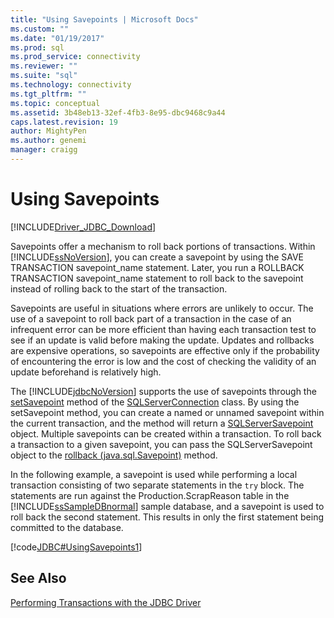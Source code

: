 ```yaml
---
title: "Using Savepoints | Microsoft Docs"
ms.custom: ""
ms.date: "01/19/2017"
ms.prod: sql
ms.prod_service: connectivity
ms.reviewer: ""
ms.suite: "sql"
ms.technology: connectivity
ms.tgt_pltfrm: ""
ms.topic: conceptual
ms.assetid: 3b48eb13-32ef-4fb3-8e95-dbc9468c9a44
caps.latest.revision: 19
author: MightyPen
ms.author: genemi
manager: craigg
---
```


# Using Savepoints

[!INCLUDE[Driver_JDBC_Download](../../includes/driver_jdbc_download.md)]

Savepoints offer a mechanism to roll back portions of transactions. Within [!INCLUDE[ssNoVersion](../../includes/ssnoversion-md.md)], you can create a savepoint by using the SAVE TRANSACTION savepoint_name statement. Later, you run a ROLLBACK TRANSACTION savepoint_name statement to roll back to the savepoint instead of rolling back to the start of the transaction.

Savepoints are useful in situations where errors are unlikely to occur. The use of a savepoint to roll back part of a transaction in the case of an infrequent error can be more efficient than having each transaction test to see if an update is valid before making the update. Updates and rollbacks are expensive operations, so savepoints are effective only if the probability of encountering the error is low and the cost of checking the validity of an update beforehand is relatively high.

The [!INCLUDE[jdbcNoVersion](../../includes/jdbcnoversion_md.md)] supports the use of savepoints through the [setSavepoint](../../connect/jdbc/reference/setsavepoint-method-sqlserverconnection.md) method of the [SQLServerConnection](../../connect/jdbc/reference/sqlserverconnection-class.md) class. By using the setSavepoint method, you can create a named or unnamed savepoint within the current transaction, and the method will return a [SQLServerSavepoint](../../connect/jdbc/reference/sqlserversavepoint-class.md) object. Multiple savepoints can be created within a transaction. To roll back a transaction to a given savepoint, you can pass the SQLServerSavepoint object to the [rollback (java.sql.Savepoint)](../../connect/jdbc/reference/rollback-method-java-sql-savepoint.md) method.

In the following example, a savepoint is used while performing a local transaction consisting of two separate statements in the `try` block. The statements are run against the Production.ScrapReason table in the [!INCLUDE[ssSampleDBnormal](../../includes/sssampledbnormal_md.md)] sample database, and a savepoint is used to roll back the second statement. This results in only the first statement being committed to the database.

[!code[JDBC#UsingSavepoints1](../../connect/jdbc/codesnippet/Java/using-savepoints_1.java)]

## See Also

[Performing Transactions with the JDBC Driver](../../connect/jdbc/performing-transactions-with-the-jdbc-driver.md)
